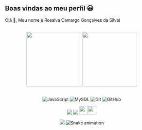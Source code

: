 ## Boas vindas ao meu perfil :smiley:

Olá :wave:, Meu nome é Rosalva Camargo Gonçalves da Silva!




<br>

<!-- GITHUB STATUS -->
<div align="center">
<img height="180em" src="https://github-readme-stats.vercel.app/api?username=SilvaRosalva&show_icons=true&theme=dark&include_all_commits=true&count_private=true"/>
<img height="180em" src="https://github-readme-stats.vercel.app/api/top-langs/?username=SilvaRosalva&layout=compact&langs_count=10&theme=dark"/>

<!-- TEMAS: dark, radical, merko, gruvbox, tokyonight, onedark, cobalt, synthwave, highcontrast, dracula -->
</div>

<br>

<!-- TECNOLOGIAS -->
<div align="center">

![JavaScript](https://img.shields.io/badge/-JavaScript-black?style=flat-square&logo=javascript)
![MySQL](https://img.shields.io/badge/-MySQL-black?style=flat-square&logo=mysql)
![Git](https://img.shields.io/badge/-Git-black?style=flat-square&logo=git)
![GitHub](https://img.shields.io/badge/-GitHub-181717?style=flat-square&logo=github)

</div>

<!-- REDES SOCIAIS -->
<div align="center">
<a href="https://instagram.com/SilvaRosalva" target="_blank"><img src="https://img.shields.io/badge/-Instagram-%23E4405F?style=for-the-badge&logo=instagram&logoColor=white" target="_blank"></a>
<a href="https://www.linkedin.com/in/SilvaRosalva/" target="_blank"><img src="https://img.shields.io/badge/-LinkedIn-%230077B5?style=for-the-badge&logo=linkedin&logoColor=white" target="_blank"></a> 
<a href="mailto:rosalva-camargo@bol.com.br" target="_blank"><img src="[https://play-lh.googleusercontent.com/D1Dz2BjPYev_oyksKXsdtAS66a_2Ql-sklpzTnwR9lqnDG_P5lAJEtfR70FudJ0XMA=s48-rw" style='width: 28px' target="_blank"><img src="[https://play-lh.googleusercontent.com/D1Dz2BjPYev_oyksKXsdtAS66a_2Ql-sklpzTnwR9lqnDG_P5lAJEtfR70FudJ0XMA=s48-rw" style='width: 28px' target=](https://ssl.gstatic.com/ui/v1/icons/mail/rfr/logo_gmail_lockup_dark_1x_r5.png)"_blank"></a> 

![](https://visitor-badge.glitch.me/badge?page_id=SilvaRosalva)
![Snake animation](https://github.com/felipeamorim19/felipeamorim19/blob/output/github-contribution-grid-snake.svg) 
